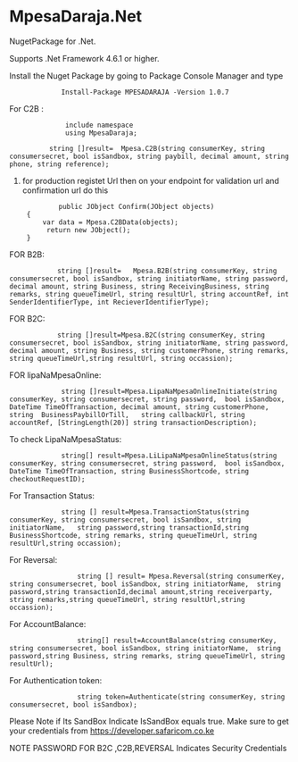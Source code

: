 # MpesaDaraja.Net

NugetPackage for .Net.

Supports .Net Framework 4.6.1 or higher.

Install the Nuget Package by going to Package Console Manager and type

                 Install-Package MPESADARAJA -Version 1.0.7

For C2B :
                 
                  include namespace
                  using MpesaDaraja;

              string []result=  Mpesa.C2B(string consumerKey, string consumersecret, bool isSandbox, string paybill, decimal amount, string phone, string reference);
      
     
1. for production registet Url then on your endpoint for validation url and confirmation url do this
         
                public JObject Confirm(JObject objects)
        {
            var data = Mpesa.C2BData(objects);
             return new JObject();
        }

FOR B2B:
 
                string []result=   Mpesa.B2B(string consumerKey, string consumersecret, bool isSandbox, string initiatorName, string password, decimal amount, string Business, string ReceivingBusiness, string remarks, string queueTimeUrl, string resultUrl, string accountRef, int SenderIdentifierType, int RecieverIdentifierType);
                
FOR B2C:

                string []result=Mpesa.B2C(string consumerKey, string consumersecret, bool isSandbox, string initiatorName, string password, decimal amount, string Business, string customerPhone, string remarks, string queueTimeUrl,string resultUrl, string occassion);
                
 FOR lipaNaMpesaOnline:
 
 
                 string []result=Mpesa.LipaNaMpesaOnlineInitiate(string consumerKey, string consumersecret, string password,  bool isSandbox, DateTime TimeOfTransaction, decimal amount, string customerPhone, string  BusinessPaybillOrTill,   string callbackUrl, string accountRef, [StringLength(20)] string transactionDescription); 
                 
                 
To check LipaNaMpesaStatus:
          
                 string[] result=Mpesa.LiLipaNaMpesaOnlineStatus(string consumerKey, string consumersecret, string password,  bool isSandbox, DateTime TimeOfTransaction, string BusinessShortcode, string checkoutRequestID);
                 
For Transaction Status:

                 string [] result=Mpesa.TransactionStatus(string consumerKey, string consumersecret, bool isSandbox, string    initiatorName,   string password,string transactionId,string BusinessShortcode, string remarks, string queueTimeUrl, string     resultUrl,string occassion);
                 
 For Reversal:
                
                     string [] result= Mpesa.Reversal(string consumerKey, string consumersecret, bool isSandbox, string initiatorName,  string password,string transactionId,decimal amount,string receiverparty, string remarks,string queueTimeUrl, string resultUrl,string occassion);
                     
For AccountBalance:

                     string[] result=AccountBalance(string consumerKey, string consumersecret, bool isSandbox, string initiatorName,  string password,string Business, string remarks, string queueTimeUrl, string resultUrl);
                     
For Authentication token:

                     string token=Authenticate(string consumerKey, string consumersecret, bool isSandbox);
Please Note if Its SandBox Indicate IsSandBox equals true.
Make sure to get your credentials from
 https://developer.safaricom.co.ke
 
 NOTE PASSWORD FOR B2C ,C2B,REVERSAL Indicates Security Credentials

